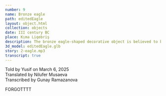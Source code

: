 ```yaml
---
number: 9
name: Bronze eagle
path: editedEagle
layout: object.html
collection: objects
date: III century BC
place: Kıma Liqebriş
description: The bronze eagle-shaped decorative object is believed to belong to Egyptian culture. Dating back to the III century BC, discovered in 2019 by Idris Aliyev from Kıma Liqebriş.
3d_model: editedEagle.glb
story: 2-eagle.mp3
transcript: true
---
```


<div class="meta">
Told by Yusif on March 6, 2025 <br>
Translated by Nilufer Musaeva<br>
Transcribed by Gunay Ramazanova
</div>

FORGOTTTT
